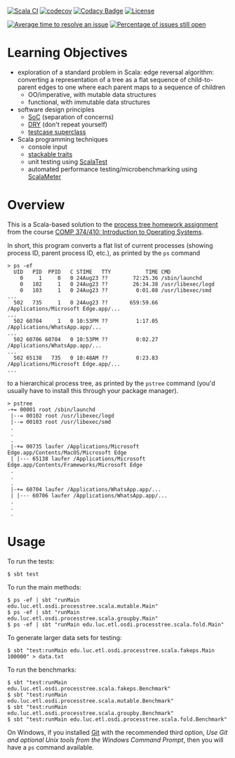 [![Scala CI](https://github.com/lucproglangcourse/processtree-scala/actions/workflows/scala.yml/badge.svg)](https://github.com/lucproglangcourse/processtree-scala/actions/workflows/scala.yml)
[![codecov](https://codecov.io/gh/LoyolaChicagoCode/processtree-scala/branch/master/graph/badge.svg)](https://codecov.io/gh/LoyolaChicagoCode/processtree-scala)
[![Codacy Badge](https://app.codacy.com/project/badge/Grade/e1a75747962b4c45aef938df10e3e1da)](https://www.codacy.com/gh/LoyolaChicagoCode/processtree-scala/dashboard?utm_source=github.com&amp;utm_medium=referral&amp;utm_content=LoyolaChicagoCode/processtree-scala&amp;utm_campaign=Badge_Grade)
[![License](http://img.shields.io/:license-mit-blue.svg)](http://doge.mit-license.org)

[![Average time to resolve an issue](http://isitmaintained.com/badge/resolution/LoyolaChicagoCode/processtree-scala.svg)](http://isitmaintained.com/project/LoyolaChicagoCode/processtree-scala "Average time to resolve an issue")
[![Percentage of issues still open](http://isitmaintained.com/badge/open/LoyolaChicagoCode/processtree-scala.svg)](http://isitmaintained.com/project/LoyolaChicagoCode/processtree-scala "Percentage of issues still open")

# Learning Objectives

- exploration of a standard problem in Scala:
  edge reversal algorithm:
  converting a representation of a tree as a flat sequence of child-to-parent
  edges to one where each parent maps to a sequence of children
  - OO/imperative, with mutable data structures
  - functional, with immutable data structures
- software design principles
  - [SoC](https://en.wikipedia.org/wiki/Separation_of_concerns) (separation of concerns)
  - [DRY](http://en.wikipedia.org/wiki/Don%27t_repeat_yourself) (don't repeat yourself)
  - [testcase superclass](http://xunitpatterns.com/Testcase%20Superclass.html)
- Scala programming techniques
  - console input
  - [stackable traits](http://www.artima.com/scalazine/articles/stackable_trait_pattern.html)
  - unit testing using [ScalaTest](http://www.scalatest.org)
  - automated performance testing/microbenchmarking using [ScalaMeter](https://scalameter.github.io)

# Overview

This is a Scala-based solution to the
[process tree homework assignment](http://osdi.etl.luc.edu/homework/home-lab-assignment-1)
from the course
[COMP 374/410: Introduction to Operating
Systems](http://osdi.etl.luc.edu).

In short, this program converts a flat list of current processes (showing process ID, parent process ID, etc.), as printed by the `ps` command

```
> ps -ef
  UID   PID  PPID   C STIME   TTY           TIME CMD
    0     1     0   0 24Aug23 ??        72:25.36 /sbin/launchd
    0   102     1   0 24Aug23 ??        26:34.38 /usr/libexec/logd
    0   103     1   0 24Aug23 ??         0:01.08 /usr/libexec/smd
...
  502   735     1   0 24Aug23 ??       659:59.66 /Applications/Microsoft Edge.app/...
...
  502 60704     1   0 10:53PM ??         1:17.05 /Applications/WhatsApp.app/...
...
  502 60706 60704   0 10:53PM ??         0:02.27 /Applications/WhatsApp.app/...
...
  502 65138   735   0 10:48AM ??         0:23.83 /Applications/Microsoft Edge.app/...
...
```

to a hierarchical process tree, as printed by the `pstree` command (you'd usually have to install this through your package manager).

```
> pstree
-+= 00001 root /sbin/launchd
 |--= 00102 root /usr/libexec/logd
 |--= 00103 root /usr/libexec/smd
 .
 .
 .
 |-+= 00735 laufer /Applications/Microsoft Edge.app/Contents/MacOS/Microsoft Edge
 | |--- 65138 laufer /Applications/Microsoft Edge.app/Contents/Frameworks/Microsoft Edge
 .
 .
 .
 |-+= 60704 laufer /Applications/WhatsApp.app/...
 | |--- 60706 laufer /Applications/WhatsApp.app/...
 .
 .
 .
```


# Usage

To run the tests:

```
$ sbt test
```

To run the main methods:

```
$ ps -ef | sbt "runMain edu.luc.etl.osdi.processtree.scala.mutable.Main"
$ ps -ef | sbt "runMain edu.luc.etl.osdi.processtree.scala.groupby.Main"
$ ps -ef | sbt "runMain edu.luc.etl.osdi.processtree.scala.fold.Main"
```

To generate larger data sets for testing:

```
$ sbt "test:runMain edu.luc.etl.osdi.processtree.scala.fakeps.Main 100000" > data.txt
```

To run the benchmarks:

```
$ sbt "test:runMain edu.luc.etl.osdi.processtree.scala.fakeps.Benchmark"
$ sbt "test:runMain edu.luc.etl.osdi.processtree.scala.mutable.Benchmark"
$ sbt "test:runMain edu.luc.etl.osdi.processtree.scala.groupby.Benchmark"
$ sbt "test:runMain edu.luc.etl.osdi.processtree.scala.fold.Benchmark"
```

On Windows, if you installed [Git](http://git-scm.com/) with the recommended
third option, *Use Git and optional Unix tools from the Windows Command Prompt*,
then you will have a `ps` command available.
